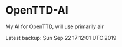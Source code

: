 # OpenTTD-AI
My AI for OpenTTD, will use primarily air

Latest backup: Sun Sep 22 17:12:01 UTC 2019

